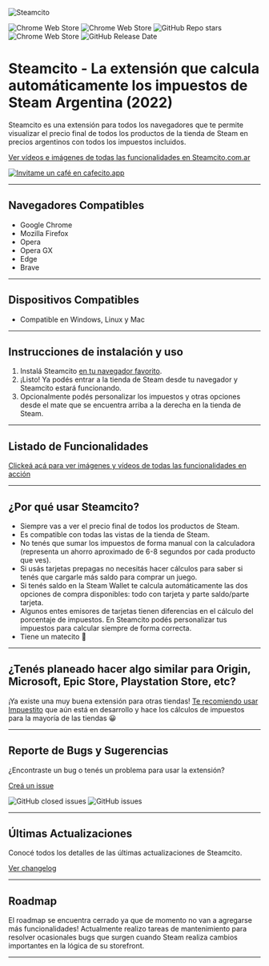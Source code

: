 
![Steamcito](/steamcito-hero.jpg)

![Chrome Web Store](https://img.shields.io/chrome-web-store/users/fcjljapncagfmfhdkccgnbkgdpbcefcj?label=Usuarios) 
![Chrome Web Store](https://img.shields.io/chrome-web-store/rating/fcjljapncagfmfhdkccgnbkgdpbcefcj?label=Rating) 
![GitHub Repo stars](https://img.shields.io/github/stars/emilianog94/Steamcito-Precios-Steam-Argentina-Impuestos-Incluidos?label=Stars) 
![Chrome Web Store](https://img.shields.io/chrome-web-store/v/fcjljapncagfmfhdkccgnbkgdpbcefcj?label=Versi%C3%B3n%20Actual)
![GitHub Release Date](https://img.shields.io/github/release-date/emilianog94/Steamcito-Precios-Steam-Argentina-Impuestos-Incluidos?label=Fecha)



# Steamcito - La extensión que calcula automáticamente los impuestos de Steam Argentina (2022)
Steamcito es una extensión para todos los navegadores que te permite visualizar el precio final de todos los productos de la tienda de Steam en precios argentinos con todos los impuestos incluidos.

[Ver vídeos e imágenes de todas las funcionalidades en Steamcito.com.ar](https://www.steamcito.com.ar)

[![Invitame un café en cafecito.app](https://cdn.cafecito.app/imgs/buttons/button_3.svg)](https://cafecito.app/steamcito)


***

## Navegadores Compatibles
- Google Chrome
- Mozilla Firefox
- Opera
- Opera GX
- Edge
- Brave

***

## Dispositivos Compatibles
- Compatible en Windows, Linux y Mac 

***

## Instrucciones de instalación y uso
1. Instalá Steamcito [en tu navegador favorito](https://www.steamcito.com.ar).
2. ¡Listo! Ya podés entrar a la tienda de Steam desde tu navegador y Steamcito estará funcionando.
3. Opcionalmente podés personalizar los impuestos y otras opciones desde el mate que se encuentra arriba a la derecha en la tienda de Steam.


***


## Listado de Funcionalidades
[Clickeá acá para ver imágenes y vídeos de todas las funcionalidades en acción](https://www.steamcito.com.ar)

***

## ¿Por qué usar Steamcito?
- Siempre vas a ver el precio final de todos los productos de Steam.
- Es compatible con todas las vistas de la tienda de Steam.
- No tenés que sumar los impuestos de forma manual con la calculadora (representa un ahorro aproximado de 6-8 segundos por cada producto que ves).
- Si usás tarjetas prepagas no necesitás hacer cálculos para saber si tenés que cargarle más saldo para comprar un juego.
- Si tenés saldo en la Steam Wallet te calcula automáticamente las dos opciones de compra disponibles: todo con tarjeta y parte saldo/parte tarjeta.
- Algunos entes emisores de tarjetas tienen diferencias en el cálculo del porcentaje de impuestos. En Steamcito podés personalizar tus impuestos para calcular siempre de forma correcta.
- Tiene un matecito 🧉

***


## ¿Tenés planeado hacer algo similar para Origin, Microsoft, Epic Store, Playstation Store, etc?
¡Ya existe una muy buena extensión para otras tiendas! <a href="https://github.com/lucasromerodb/impuestito">Te recomiendo usar Impuestito</a> que aún está en desarrollo y hace los cálculos de impuestos para la mayoría de las tiendas 😀

***

## Reporte de Bugs y Sugerencias
¿Encontraste un bug o tenés un problema para usar la extensión?

[Creá un issue](https://github.com/emilianog94/Steamcito-Precios-Steam-Argentina-Impuestos-Incluidos/issues)

![GitHub closed issues](https://img.shields.io/github/issues-closed/emilianog94/Steamcito-Precios-Steam-Argentina-Impuestos-Incluidos?color=green&label=issues%20solucionados)
![GitHub issues](https://img.shields.io/github/issues-raw/emilianog94/Steamcito-Precios-Steam-Argentina-Impuestos-Incluidos?color=yellow&label=issues%20actuales)

***

## Últimas Actualizaciones
Conocé todos los detalles de las últimas actualizaciones de Steamcito.

[Ver changelog](https://emilianog94.github.io/Steamcito-Precios-Steam-Argentina-Impuestos-Incluidos/landing/changelog.html)


***

## Roadmap
El roadmap se encuentra cerrado ya que de momento no van a agregarse más funcionalidades! Actualmente realizo tareas de mantenimiento para resolver ocasionales bugs que surgen cuando Steam realiza cambios importantes en la lógica de su storefront.


***


